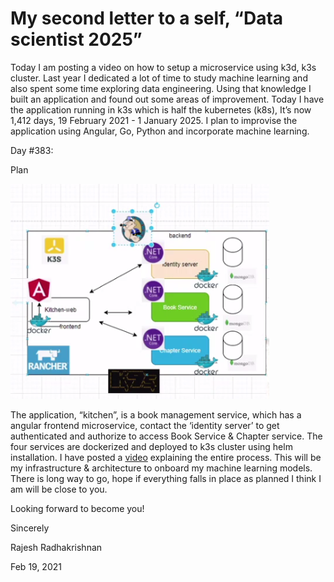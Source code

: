 # My second letter to a self, “Data scientist 2025”

Today I am posting a video on how to setup a microservice using k3d, k3s cluster. Last year I dedicated a lot of time to study machine learning and also spent some time exploring data engineering. Using that knowledge I built an application and found out some areas of improvement. Today I have the application running in k3s which is half the kubernetes (k8s), It’s now 1,412 days, 19 February 2021 - 1 January 2025. I plan to improvise the application using Angular, Go, Python and incorporate machine learning.

Day \#383:

Plan

![](/images/2021-02-19-Microservices_k3s_kitchen/media/image1.png)

The application, “kitchen”, is a book management service, which has a angular frontend microservice, contact the ‘identity server’ to get authenticated and authorize to access Book Service & Chapter service. The four services are dockerized and deployed to k3s cluster using helm installation. I have posted a [video](https://youtu.be/GStqMCW0B5g) explaining the entire process. This will be my infrastructure & architecture to onboard my machine learning models. There is long way to go, hope if everything falls in place as planned I think I am will be close to you.

Looking forward to become you\!

Sincerely

Rajesh Radhakrishnan

Feb 19, 2021
